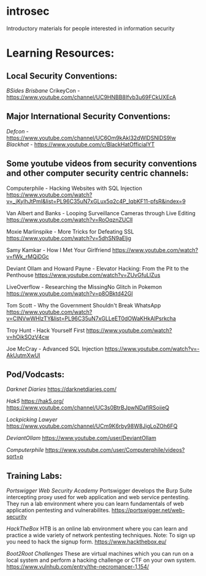 # introsec
Introductory materials for people interested in information security

# Learning Resources:

## Local Security Conventions:

*BSides Brisbane*
CrikeyCon - https://www.youtube.com/channel/UC9HNBB8Ifvb3u69FCkUXEcA

## Major International Security Conventions:

*Defcon* - https://www.youtube.com/channel/UC6Om9kAkl32dWlDSNlDS9Iw
*Blackhat* - https://www.youtube.com/c/BlackHatOfficialYT

## Some youtube videos from security conventions and other computer security centric channels:

Computerphile - Hacking Websites with SQL Injection
https://www.youtube.com/watch?v=_jKylhJtPmI&list=PL96C35uN7xGLux5q2c4P_IqbKF11-pfsR&index=9

Van Albert and Banks - Looping Surveillance Cameras through Live Editing
https://www.youtube.com/watch?v=RoOqznZUClI

Moxie Marlinspike - More Tricks for Defeating SSL
https://www.youtube.com/watch?v=5dhSN9aEljg

Samy Kamkar - How I Met Your Girlfriend
https://www.youtube.com/watch?v=fWk_rMQiDGc

Deviant Ollam and Howard Payne - Elevator Hacking: From the Pit to the Penthouse
https://www.youtube.com/watch?v=ZUvGfuLlZus

LiveOverflow - Researching the MissingNo Glitch in Pokemon
https://www.youtube.com/watch?v=p8OBktd42GI

Tom Scott - Why the Government Shouldn't Break WhatsApp
https://www.youtube.com/watch?v=CINVwWHlzTY&list=PL96C35uN7xGLLeET0dOWaKHkAlPsrkcha

Troy Hunt - Hack Yourself First
https://www.youtube.com/watch?v=hOikSOzV4cw

Joe McCray - Advanced SQL Injection
https://www.youtube.com/watch?v=-AkUutmXwUI

## Pod/Vodcasts:

*Darknet Diaries*
https://darknetdiaries.com/

*Hak5*
https://hak5.org/
https://www.youtube.com/channel/UC3s0BtrBJpwNDaflRSoiieQ

*Lockpicking Lawyer*
https://www.youtube.com/channel/UCm9K6rby98W8JigLoZOh6FQ

*DeviantOllam*
https://www.youtube.com/user/DeviantOllam

*Computerphile*
https://www.youtube.com/user/Computerphile/videos?sort=p

## Training Labs:

*Portswigger Web Security Academy*
Portswigger develops the Burp Suite intercepting proxy used for web application and web service pentesting. They run a lab environment where you can learn fundamentals of web application pentesting and vulnerabilites.
https://portswigger.net/web-security

*HackTheBox*
HTB is an online lab environment where you can learn and practice a wide variety of network pentesting techniques. Note: To sign up you need to hack the signup form.
https://www.hackthebox.eu/

*Boot2Root Challenges*
These are virtual machines which you can run on a local system and perform a hacking challenge or CTF on your own system. 
https://www.vulnhub.com/entry/the-necromancer-1,154/
